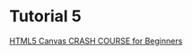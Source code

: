 # Tutorial 5

[HTML5 Canvas CRASH COURSE for Beginners](https://www.youtube.com/watch?v=Yvz_axxWG4Y)